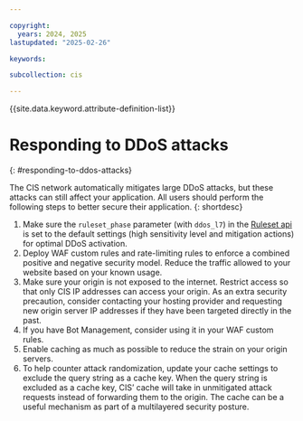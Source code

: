```yaml
---

copyright:
  years: 2024, 2025
lastupdated: "2025-02-26"

keywords:

subcollection: cis

---
```


{{site.data.keyword.attribute-definition-list}}

# Responding to DDoS attacks
{: #responding-to-ddos-attacks}

The CIS network automatically mitigates large DDoS attacks, but these attacks can still affect your application. All users should perform the following steps to better secure their application.
{: shortdesc}

1. Make sure the `ruleset_phase` parameter (with `ddos_l7`) in the [Ruleset api](/apidocs/cis#get-zone-entrypoint-ruleset) is set to the default settings (high sensitivity level and mitigation actions) for optimal DDoS activation.
1. Deploy WAF custom rules and rate-limiting rules to enforce a combined positive and negative security model. Reduce the traffic allowed to your website based on your known usage.
1. Make sure your origin is not exposed to the internet. Restrict access so that only CIS IP addresses can access your origin. As an extra security precaution, consider contacting your hosting provider and requesting new origin server IP addresses if they have been targeted directly in the past.
1. If you have Bot Management, consider using it in your WAF custom rules.
1. Enable caching as much as possible to reduce the strain on your origin servers.
1. To help counter attack randomization, update your cache settings to exclude the query string as a cache key. When the query string is excluded as a cache key, CIS’ cache will take in unmitigated attack requests instead of forwarding them to the origin. The cache can be a useful mechanism as part of a multilayered security posture.
